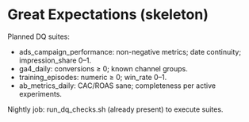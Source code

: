 # Great Expectations (skeleton)

Planned DQ suites:
- ads_campaign_performance: non-negative metrics; date continuity; impression_share 0–1.
- ga4_daily: conversions ≥ 0; known channel groups.
- training_episodes: numeric ≥ 0; win_rate 0–1.
- ab_metrics_daily: CAC/ROAS sane; completeness per active experiments.

Nightly job: run_dq_checks.sh (already present) to execute suites.
